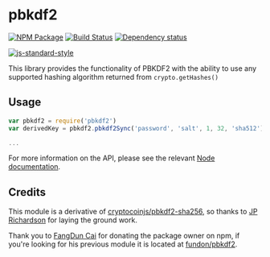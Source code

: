 # pbkdf2

[![NPM Package](https://img.shields.io/npm/v/pbkdf2.svg?style=flat-square)](https://www.npmjs.org/package/pbkdf2)
[![Build Status](https://img.shields.io/travis/crypto-browserify/pbkdf2.svg?branch=master&style=flat-square)](https://travis-ci.org/crypto-browserify/pbkdf2)
[![Dependency status](https://img.shields.io/david/crypto-browserify/pbkdf2.svg?style=flat-square)](https://david-dm.org/crypto-browserify/pbkdf2#info=dependencies)

[![js-standard-style](https://cdn.rawgit.com/feross/standard/master/badge.svg)](https://github.com/feross/standard)

This library provides the functionality of PBKDF2 with the ability to use any supported hashing algorithm returned from `crypto.getHashes()`


## Usage

```js
var pbkdf2 = require('pbkdf2')
var derivedKey = pbkdf2.pbkdf2Sync('password', 'salt', 1, 32, 'sha512')

...
```

For more information on the API,  please see the relevant [Node documentation](https://nodejs.org/api/crypto.html#crypto_crypto_pbkdf2_password_salt_iterations_keylen_digest_callback).


## Credits

This module is a derivative of [cryptocoinjs/pbkdf2-sha256](https://github.com/cryptocoinjs/pbkdf2-sha256/), so thanks to [JP Richardson](https://github.com/jprichardson/) for laying the ground work.

Thank you to [FangDun Cai](https://github.com/fundon) for donating the package owner on npm, if you're looking for his previous module it is located at [fundon/pbkdf2](https://github.com/fundon/pbkdf2).

